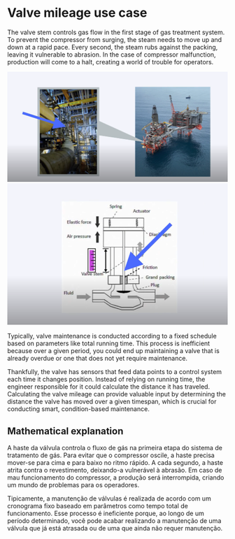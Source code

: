 # Valve mileage use case

The valve stem controls gas flow in the first stage of gas treatment system. To prevent the compressor from surging, the steam needs to move up and down at a rapid pace. Every second, the steam rubs against the packing, leaving it vulnerable to abrasion. In the case of compressor malfunction, production will come to a halt, creating a world of trouble for operators.

!["Valve mileage 01"](img/valve%20mileage%20use%20case-01.png)
!["Valve mileage 02"](img/valve%20mileage%20use%20case-02.png)


Typically, valve maintenance is conducted according to a fixed schedule based on parameters like total running time. This process is inefficient because over a given period, you could end up maintaining a valve that is already overdue or one that does not yet require maintenance.

Thankfully, the valve has sensors that feed data points to a control system each time it changes position. Instead of relying on running time, the engineer responsible for it could calculate the distance it has traveled. Calculating the valve mileage can provide valuable input by determining the distance the valve has moved over a given timespan, which is crucial for conducting smart, condition-based maintenance.

## Mathematical explanation


A haste da válvula controla o fluxo de gás na primeira etapa do sistema de tratamento de gás. Para evitar que o compressor oscile, a haste precisa mover-se para cima e para baixo no ritmo rápido. A cada segundo, a haste atrita contra o revestimento, deixando-a vulnerável à abrasão. Em caso de mau funcionamento do compressor, a produção será interrompida, criando um mundo de problemas para os operadores.

Tipicamente, a manutenção de válvulas é realizada de acordo com um cronograma fixo baseado em parâmetros como tempo total de funcionamento. Esse processo é ineficiente porque, ao longo de um período determinado, você pode acabar realizando a manutenção de uma válvula que já está atrasada ou de uma que ainda não requer manutenção.


